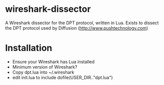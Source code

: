 wireshark-dissector
===================

A Wireshark dissector for the DPT protocol, written in Lua. Exists to dissect the DPT protocol used by Diffusion (http://www.pushtechnology.com)


Installation
============

+ Ensure your Wireshark has Lua installed
+ Minimum version of Wireshark?
+ Copy dpt.lua into ~/.wireshark
+ edit init.lua to include dofile(USER_DIR.."dpt.lua")

